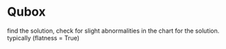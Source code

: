 # Qubox

find the solution, check for slight abnormalities in the chart for the solution. typically (flatness = True)


